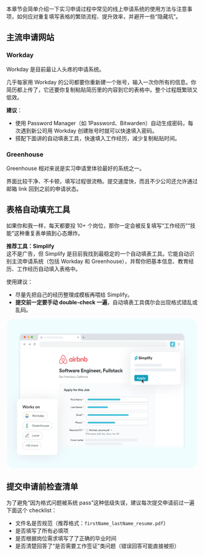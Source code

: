 本章节会简单介绍一下实习申请过程中常见的线上申请系统的使用方法与注意事项，如何应对重复填写表格的繁琐流程、提升效率，并避开一些“隐藏坑”。

## 主流申请网站
### Workday
Workday 是目前最让人头疼的申请系统。

几乎每家用 Workday 的公司都要你重新建一个账号，输入一次你所有的信息。你简历都上传了，它还要你复制粘贴简历里的内容到它的表格中。整个过程既繁琐又低效。

**建议**：

- 使用 Password Manager（如 1Password、Bitwarden）自动生成密码，每次遇到新公司用 Workday 创建账号时就可以快速填入密码。
- 搭配下面讲的自动填表工具，快速填入工作经历，减少复制粘贴时间。

### Greenhouse
Greenhouse 相对来说是实习申请里体验最好的系统之一。

界面比较干净、不卡顿，填写过程很流畅。提交速度快，而且不少公司还允许通过邮箱 link 回到之前的申请状态。

## 表格自动填充工具

如果你和我一样，每天都要投 10+ 个岗位，那你一定会被反复填写“工作经历”“技能”这种重复表单搞到心态爆炸。

**推荐工具：Simplify**  
这不是广告，但 Simplify 是目前我找到最稳定的一个自动填表工具。它能自动识别主流申请系统（包括 Workday 和 Greenhouse），并帮你把基本信息、教育经历、工作经历自动填入表格中。

使用建议：

- 尽量先把自己的经历整理成模板再喂给 Simplify。
- **提交前一定要手动 double-check 一遍**，自动填表工具偶尔会出现格式错乱或乱码。


<p align="center">
	<img src="assets/simplify_extension.png" width="500px">
</p>

## 提交申请前检查清单

为了避免“因为格式问题被系统 pass”这种低级失误，建议每次提交申请前过一遍下面这个 checklist：

-  文件名是否规范（推荐格式：`firstName_lastName_resume.pdf`）
-  是否填写了所有必填项
-  是否根据岗位需求填写了了正确的毕业时间
-  是否清楚回答了“是否需要工作签证”类问题（错误回答可能直接被拒）